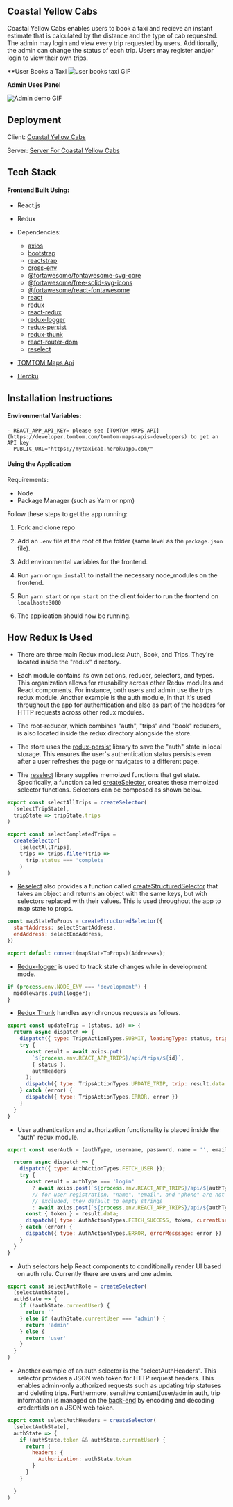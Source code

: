 ## Coastal Yellow Cabs
Coastal Yellow Cabs enables users to book a taxi and recieve an instant estimate that is calculated by the distance and the type of cab requested. The admin may login and view every trip requested by users. Additionally, the admin can change the status of each trip. Users may register and/or login to view their own trips.

**User Books a Taxi 
![user books taxi GIF](http://g.recordit.co/DJ6g7fdx9j.gif)

**Admin Uses Panel**

![Admin demo GIF](http://g.recordit.co/gGvp601gPn.gif)

## Deployment

Client: [Coastal Yellow Cabs](https://mytaxicab.herokuapp.com/)

Server: [Server For Coastal Yellow Cabs](https://github.com/ari7946/backend-taxi-service)

## Tech Stack

#### Frontend Built Using:

- React.js
- Redux
- Dependencies:
    - [axios](https://github.com/axios/axios)
    - [bootstrap](https://getbootstrap.com/docs/4.3/getting-started/introduction/)
    - [reactstrap](https://reactstrap.github.io/)
    - [cross-env](https://www.npmjs.com/package/cross-env)
    - [@fortawesome/fontawesome-svg-core](https://fontawesome.com/how-to-use/on-the-web/advanced/svg-javascript-core)
    - [@fortawesome/free-solid-svg-icons](https://github.com/FortAwesome/Font-Awesome/tree/master/js-packages/%40fortawesome/free-solid-svg-icons)
    - [@fortawesome/react-fontawesome](https://fontawesome.com/how-to-use/on-the-web/using-with/react)
    - [react](https://reactjs.org/docs/getting-started.html)
    - [redux](https://redux.js.org/)
    - [react-redux](https://react-redux.js.org/)
    - [redux-logger](https://www.npmjs.com/package/redux-logger)
    - [redux-persist](https://www.npmjs.com/package/redux-persist)
    - [redux-thunk](https://github.com/reduxjs/redux-thunk)
    - [react-router-dom](https://www.npmjs.com/package/react-router-dom)
    - [reselect](https://github.com/reduxjs/reselect)
- [TOMTOM Maps Api](https://developer.tomtom.com/tomtom-maps-apis-developers)

- [Heroku](https://www.heroku.com/)

## Installation Instructions

#### Environmental Variables:
    - REACT_APP_API_KEY= please see [TOMTOM MAPS API](https://developer.tomtom.com/tomtom-maps-apis-developers) to get an API key
    - PUBLIC_URL="https://mytaxicab.herokuapp.com/"

#### Using the Application

Requirements: 
- Node
- Package Manager (such as Yarn or npm)

Follow these steps to get the app running:

1. Fork and clone repo

2. Add an `.env` file at the root of the folder (same level as the `package.json` file). 

3. Add environmental variables for the frontend. 

4. Run `yarn` or `npm install` to install the necessary node_modules on the frontend. 

5. Run `yarn start` or `npm start` on the client folder to run the frontend on `localhost:3000`

6. The application should now be running.


## How Redux Is Used

- There are three main Redux modules: Auth, Book, and Trips. They're located inside the "redux" directory. 

- Each module contains its own actions, reducer, selectors, and types. This organization allows for reusability across other Redux modules and React components. For instance, both users and admin use the trips redux module. Another example is the auth module, in that it's used throughout the app for authentication and also as part of the headers for HTTP requests across other redux modules. 

- The root-reducer, which combines "auth", "trips" and "book" reducers, is also located inside the redux directory alongside the store.
  
- The store uses the [redux-persist](https://www.npmjs.com/package/redux-persist) library to save the "auth" state in local storage. This ensures the user's authentication status persists even after a user refreshes the page or navigates to a different page.

- The [reselect](https://github.com/reduxjs/reselect) library supplies memoized functions that get state. Specifically, a function called [createSelector](https://redux-toolkit.js.org/api/createSelector), creates these memoized selector functions. Selectors can be composed as shown below.
  
```javascript
export const selectAllTrips = createSelector(
  [selectTripState],
  tripState => tripState.trips
)

export const selectCompletedTrips = 
  createSelector(
    [selectAllTrips],
    trips => trips.filter(trip => 
      trip.status === 'complete'
    )
)

```

- [Reselect](https://github.com/reduxjs/reselect) also provides a function called [createStructuredSelector](https://github.com/reduxjs/reselect#createstructuredselectorinputselectors-selectorcreator--createselector) that takes an object and returns an object with the same keys, but with selectors replaced with their values. This is used throughout the app to map state to props.
```javascript
const mapStateToProps = createStructuredSelector({
  startAddress: selectStartAddress,
  endAddress: selectEndAddress,
})

export default connect(mapStateToProps)(Addresses);
```

- [Redux-logger](https://www.npmjs.com/package/redux-logger) is used to track state changes while in development mode.
```javascript
if (process.env.NODE_ENV === 'development') {
  middlewares.push(logger);
}
```

- [Redux Thunk](https://github.com/reduxjs/redux-thunk) handles asynchronous requests as follows.
```javascript
export const updateTrip = (status, id) => {
  return async dispatch => {
    dispatch({ type: TripsActionTypes.SUBMIT, loadingType: status, tripId: id })
    try {
      const result = await axios.put(
        `${process.env.REACT_APP_TRIPS}/api/trips/${id}`,
        { status },
        authHeaders
      );
      dispatch({ type: TripsActionTypes.UPDATE_TRIP, trip: result.data })
    } catch (error) {
      dispatch({ type: TripsActionTypes.ERROR, error })
    }
  }
}
```

- User authentication and authorization functionality is placed inside the "auth" redux module.
```javascript
export const userAuth = (authType, username, password, name = '', email = '', phone = '') => {

  return async dispatch => {
    dispatch({ type: AuthActionTypes.FETCH_USER });
    try {
      const result = authType === 'login'
        ? await axios.post(`${process.env.REACT_APP_TRIPS}/api/${authType}`, { username, password })
        // for user registration, "name", "email", and "phone" are not required. If
        // excluded, they default to empty strings
        : await axios.post(`${process.env.REACT_APP_TRIPS}/api/${authType}`, { username, password, name, email, phone })
      const { token } = result.data;
      dispatch({ type: AuthActionTypes.FETCH_SUCCESS, token, currentUser: username })
    } catch (error) {
      dispatch({ type: AuthActionTypes.ERROR, errorMesssage: error })
    }
  }
}
```

- Auth selectors help React components to conditionally render UI based
on auth role. Currently there are users and one admin.
```javascript
export const selectAuthRole = createSelector(
  [selectAuthState],
  authState => {
    if (!authState.currentUser) {
      return ''
    } else if (authState.currentUser === 'admin') {
      return 'admin'
    } else {
      return 'user'
    }
  }
)
```

- Another example of an auth selector is the "selectAuthHeaders". This selector provides a JSON web token for HTTP request headers. This enables admin-only authorized requests such as updating trip statuses and deleting trips. Furthermore, sensitive content(user/admin auth, trip information) is managed on the [back-end](https://github.com/ari7946/backend-taxi-service) by encoding and decoding credentials on a JSON web token. 
```javascript
export const selectAuthHeaders = createSelector(
  [selectAuthState],
  authState => {
    if (authState.token && authState.currentUser) {
      return {
        headers: {
          Authorization: authState.token
        }
      }
    }

  }
)
```